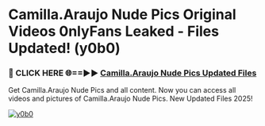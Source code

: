 # Camilla.Araujo Nude Pics Original Videos 0nlyFans Leaked - Files Updated! (y0b0)

<h3>🔴 CLICK HERE 🌐==►► <a href="https://tinyurl.com/ehrbuxhb" rel="nofollow">Camilla.Araujo Nude Pics Updated Files</a></h3>

Get Camilla.Araujo Nude Pics and all content. Now you can access all videos and pictures of Camilla.Araujo Nude Pics. New Updated Files 2025!

[![y0b0](https://i.imgur.com/lVYEuWS.gif)](https://tinyurl.com/ehrbuxhb)
